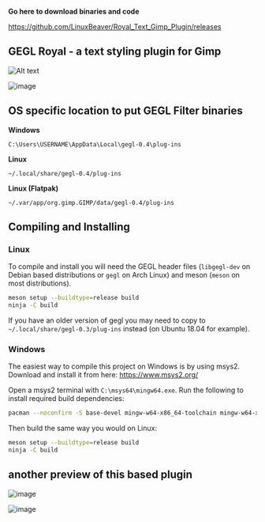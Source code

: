 **Go here to download binaries and code**

https://github.com/LinuxBeaver/Royal_Text_Gimp_Plugin/releases

## GEGL Royal - a text styling plugin for Gimp

![Alt text](https://i.imgur.com/QOogLex.png)

![image](https://github.com/LinuxBeaver/Royal_Text_Gimp_Plugin/assets/78667207/f2be1d99-325c-4001-b03c-8676d4f2b9c6)



## OS specific location to put GEGL Filter binaries 

**Windows**

`C:\Users\USERNAME\AppData\Local\gegl-0.4\plug-ins`
 
**Linux**

`~/.local/share/gegl-0.4/plug-ins`
 
**Linux (Flatpak)**

 `~/.var/app/org.gimp.GIMP/data/gegl-0.4/plug-ins`



## Compiling and Installing

### Linux

To compile and install you will need the GEGL header files (`libgegl-dev` on
Debian based distributions or `gegl` on Arch Linux) and meson (`meson` on
most distributions).

```bash
meson setup --buildtype=release build
ninja -C build

```

If you have an older version of gegl you may need to copy to `~/.local/share/gegl-0.3/plug-ins`
instead (on Ubuntu 18.04 for example).

### Windows

The easiest way to compile this project on Windows is by using msys2.  Download
and install it from here: https://www.msys2.org/

Open a msys2 terminal with `C:\msys64\mingw64.exe`.  Run the following to
install required build dependencies:

```bash
pacman --noconfirm -S base-devel mingw-w64-x86_64-toolchain mingw-w64-x86_64-meson mingw-w64-x86_64-gegl
```

Then build the same way you would on Linux:

```bash
meson setup --buildtype=release build
ninja -C build
```
## another preview of this based plugin

![image](https://github.com/LinuxBeaver/Royal_Text_Gimp_Plugin/assets/78667207/4f159808-5b82-40ef-bf09-7fa6c7247056)

![image](https://github.com/LinuxBeaver/Royal_Text_Gimp_Plugin/assets/78667207/401e361d-a1cc-4e90-9d59-19d1e9425c8c)



